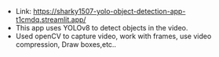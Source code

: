 - Link: https://sharky1507-yolo-object-detection-app-t1cmdq.streamlit.app/ 
- This app uses YOLOv8 to detect objects in the video.
- Used openCV to capture video, work with frames, use video compression, Draw boxes,etc..
